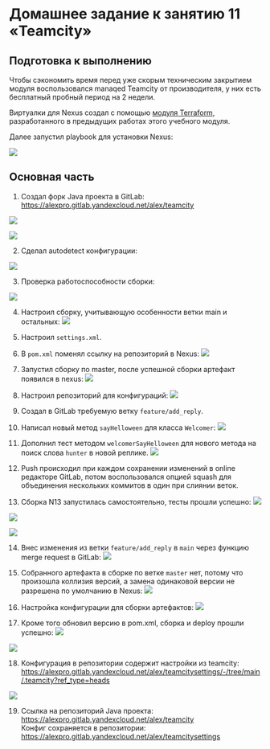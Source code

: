 # Домашнее задание к занятию 11 «Teamcity»

## Подготовка к выполнению

Чтобы сэкономить время перед уже скорым техническим закрытием модуля воспользовался manaqed Teamcity от производителя, у них есть бесплатный пробный период на 2 недели. 

Виртуалки для Nexus создал с помощью [модуля Terraform](https://github.com/a-prokopyev-resume/devops-netology/tree/main/09-ci-03-cicd/src/terraform), разработанного в предыдущих работах этого учебного модуля.

Далее запустил playbook для установки Nexus:

![](images/nexus.png)

## Основная часть

1. Создал форк Java проекта в GitLab: https://alexpro.gitlab.yandexcloud.net/alex/teamcity

![](images/gitlab.png)

![](images/project.png)

2. Сделал autodetect конфигурации:

![](images/autodetect.png)

3. Проверка работоспособности сборки:

![](images/build1.png)

4. Настроил сборку, учитывающую особенности ветки main и остальных:
![](images/test_step.png)   

5. Настроил `settings.xml`.

6. В `pom.xml` поменял ссылку на репозиторий в Nexus:
![](images/nexus_pom.png)   

7. Запустил сборку по master, после успешной сборки артефакт появился в nexus:
![](images/nexus_deploy.png)

8.  Настроил репозиторий для конфигураций:
![](images/settings_versioning.png) 

9.  Создал в GitLab требуемую ветку `feature/add_reply`.

10. Написал новый метод `sayHelloween` для класса `Welcomer`:
![](images/helloween_code.png)

11. Дополнил тест методом `welcomerSayHelloween` для нового метода на поиск слова `hunter` в новой реплике.
![](images/helloween_test.png)

12. Push происходил при каждом сохранении изменений в online редакторе GitLab, потом воспользовался опцией squash для объединения нескольких коммитов в один при слиянии веток.

13. Cборка N13 запустилась самостоятельно, тесты прошли успешно:
![](images/branch_tested.png)

![](images/helloween1.png)

![](images/helloween2.png) 

14. Внес изменения из ветки `feature/add_reply` в `main` через функцию merge request в GitLab:
![](images/merge.png)

15. Собранного артефакта в сборке по ветке `master` нет, потому что произошла коллизия версий, а замена одинаковой версии не разрешена по умолчанию в Nexus:
![](images/deploy_collision.png)

16. Настройка конфигурации для сборки артефактов:
![](images/target_jar.png)

17. Кроме того обновил версию в pom.xml, сборка и deploy прошли успешно:
![](images/deploy_new_version.png)

![](images/deploy_new_version_log.png)

18. Конфигурация в репозитории содержит настройки из teamcity:
https://alexpro.gitlab.yandexcloud.net/alex/teamcitysettings/-/tree/main/.teamcity?ref_type=heads

![](images/settings_repository.png)

19. Ссылка на репозиторий Java проекта: https://alexpro.gitlab.yandexcloud.net/alex/teamcity  
Конфиг сохраняется в репозитории: https://alexpro.gitlab.yandexcloud.net/alex/teamcitysettings
